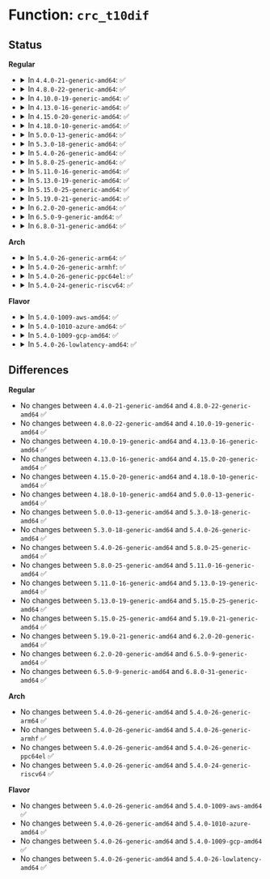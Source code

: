 # Function: <code>crc_t10dif</code>

## Status
<b>Regular</b>
<ul>
<li>
<details>
<summary>In <code>4.4.0-21-generic-amd64</code>: ✅</summary>

```c
__u16 crc_t10dif(const unsigned char * buffer, size_t len)
```

```json
{
  "name": "crc_t10dif",
  "collision_type": "Unique Global",
  "inline_type": "No",
  "funcs": [
    {
      "addr": 18446744071583066368,
      "name": "crc_t10dif",
      "external": true,
      "loc": "lib/crc-t10dif.c:44",
      "file": "lib/crc-t10dif.c",
      "inline": "seen, unknown",
      "caller_inline": [],
      "caller_func": [
        "block/t10-pi.c:t10_pi_crc_fn"
      ]
    }
  ],
  "symbols": [
    {
      "addr": 18446744071583066368,
      "name": "crc_t10dif",
      "section": ".text",
      "bind": "STB_GLOBAL",
      "size": 19
    }
  ]
}
```
</details>
</li>
<li>
<details>
<summary>In <code>4.8.0-22-generic-amd64</code>: ✅</summary>

```c
__u16 crc_t10dif(const unsigned char * buffer, size_t len)
```

```json
{
  "name": "crc_t10dif",
  "collision_type": "Unique Global",
  "inline_type": "No",
  "funcs": [
    {
      "addr": 18446744071583360304,
      "name": "crc_t10dif",
      "external": true,
      "loc": "lib/crc-t10dif.c:44",
      "file": "lib/crc-t10dif.c",
      "inline": "seen, unknown",
      "caller_inline": [],
      "caller_func": [
        "block/t10-pi.c:t10_pi_crc_fn"
      ]
    }
  ],
  "symbols": [
    {
      "addr": 18446744071583360304,
      "name": "crc_t10dif",
      "section": ".text",
      "bind": "STB_GLOBAL",
      "size": 19
    }
  ]
}
```
</details>
</li>
<li>
<details>
<summary>In <code>4.10.0-19-generic-amd64</code>: ✅</summary>

```c
__u16 crc_t10dif(const unsigned char * buffer, size_t len)
```

```json
{
  "name": "crc_t10dif",
  "collision_type": "Unique Global",
  "inline_type": "No",
  "funcs": [
    {
      "addr": 18446744071583485680,
      "name": "crc_t10dif",
      "external": true,
      "loc": "lib/crc-t10dif.c:44",
      "file": "lib/crc-t10dif.c",
      "inline": "seen, unknown",
      "caller_inline": [],
      "caller_func": [
        "block/t10-pi.c:t10_pi_crc_fn"
      ]
    }
  ],
  "symbols": [
    {
      "addr": 18446744071583485680,
      "name": "crc_t10dif",
      "section": ".text",
      "bind": "STB_GLOBAL",
      "size": 19
    }
  ]
}
```
</details>
</li>
<li>
<details>
<summary>In <code>4.13.0-16-generic-amd64</code>: ✅</summary>

```c
__u16 crc_t10dif(const unsigned char * buffer, size_t len)
```

```json
{
  "name": "crc_t10dif",
  "collision_type": "Unique Global",
  "inline_type": "No",
  "funcs": [
    {
      "addr": 18446744071583507904,
      "name": "crc_t10dif",
      "external": true,
      "loc": "lib/crc-t10dif.c:44",
      "file": "lib/crc-t10dif.c",
      "inline": "seen, unknown",
      "caller_inline": [],
      "caller_func": [
        "block/t10-pi.c:t10_pi_crc_fn"
      ]
    }
  ],
  "symbols": [
    {
      "addr": 18446744071583507904,
      "name": "crc_t10dif",
      "section": ".text",
      "bind": "STB_GLOBAL",
      "size": 19
    }
  ]
}
```
</details>
</li>
<li>
<details>
<summary>In <code>4.15.0-20-generic-amd64</code>: ✅</summary>

```c
__u16 crc_t10dif(const unsigned char * buffer, size_t len)
```

```json
{
  "name": "crc_t10dif",
  "collision_type": "Unique Global",
  "inline_type": "No",
  "funcs": [
    {
      "addr": 18446744071583690000,
      "name": "crc_t10dif",
      "external": true,
      "loc": "lib/crc-t10dif.c:44",
      "file": "lib/crc-t10dif.c",
      "inline": "seen, unknown",
      "caller_inline": [],
      "caller_func": [
        "block/t10-pi.c:t10_pi_crc_fn"
      ]
    }
  ],
  "symbols": [
    {
      "addr": 18446744071583690000,
      "name": "crc_t10dif",
      "section": ".text",
      "bind": "STB_GLOBAL",
      "size": 19
    }
  ]
}
```
</details>
</li>
<li>
<details>
<summary>In <code>4.18.0-10-generic-amd64</code>: ✅</summary>

```c
__u16 crc_t10dif(const unsigned char * buffer, size_t len)
```

```json
{
  "name": "crc_t10dif",
  "collision_type": "Unique Global",
  "inline_type": "No",
  "funcs": [
    {
      "addr": 18446744071583907696,
      "name": "crc_t10dif",
      "external": true,
      "loc": "lib/crc-t10dif.c:44",
      "file": "lib/crc-t10dif.c",
      "inline": "seen, unknown",
      "caller_inline": [],
      "caller_func": [
        "block/t10-pi.c:t10_pi_crc_fn"
      ]
    }
  ],
  "symbols": [
    {
      "addr": 18446744071583907696,
      "name": "crc_t10dif",
      "section": ".text",
      "bind": "STB_GLOBAL",
      "size": 19
    }
  ]
}
```
</details>
</li>
<li>
<details>
<summary>In <code>5.0.0-13-generic-amd64</code>: ✅</summary>

```c
__u16 crc_t10dif(const unsigned char * buffer, size_t len)
```

```json
{
  "name": "crc_t10dif",
  "collision_type": "Unique Global",
  "inline_type": "No",
  "funcs": [
    {
      "addr": 18446744071583992016,
      "name": "crc_t10dif",
      "external": true,
      "loc": "lib/crc-t10dif.c:84",
      "file": "lib/crc-t10dif.c",
      "inline": "seen, unknown",
      "caller_inline": [],
      "caller_func": [
        "block/t10-pi.c:t10_pi_crc_fn"
      ]
    }
  ],
  "symbols": [
    {
      "addr": 18446744071583992016,
      "name": "crc_t10dif",
      "section": ".text",
      "bind": "STB_GLOBAL",
      "size": 19
    }
  ]
}
```
</details>
</li>
<li>
<details>
<summary>In <code>5.3.0-18-generic-amd64</code>: ✅</summary>

```c
__u16 crc_t10dif(const unsigned char * buffer, size_t len)
```

```json
{
  "name": "crc_t10dif",
  "collision_type": "Unique Global",
  "inline_type": "No",
  "funcs": [
    {
      "addr": 18446744071584175504,
      "name": "crc_t10dif",
      "external": true,
      "loc": "lib/crc-t10dif.c:81",
      "file": "lib/crc-t10dif.c",
      "inline": "seen, unknown",
      "caller_inline": [],
      "caller_func": [
        "block/t10-pi.c:t10_pi_crc_fn"
      ]
    }
  ],
  "symbols": [
    {
      "addr": 18446744071584175504,
      "name": "crc_t10dif",
      "section": ".text",
      "bind": "STB_GLOBAL",
      "size": 19
    }
  ]
}
```
</details>
</li>
<li>
<details>
<summary>In <code>5.4.0-26-generic-amd64</code>: ✅</summary>

```c
__u16 crc_t10dif(const unsigned char * buffer, size_t len)
```

```json
{
  "name": "crc_t10dif",
  "collision_type": "Unique Global",
  "inline_type": "No",
  "funcs": [
    {
      "addr": 18446744071584309200,
      "name": "crc_t10dif",
      "external": true,
      "loc": "lib/crc-t10dif.c:81",
      "file": "lib/crc-t10dif.c",
      "inline": "seen, unknown",
      "caller_inline": [],
      "caller_func": [
        "block/t10-pi.c:t10_pi_crc_fn"
      ]
    }
  ],
  "symbols": [
    {
      "addr": 18446744071584309200,
      "name": "crc_t10dif",
      "section": ".text",
      "bind": "STB_GLOBAL",
      "size": 19
    }
  ]
}
```
</details>
</li>
<li>
<details>
<summary>In <code>5.8.0-25-generic-amd64</code>: ✅</summary>

```c
__u16 crc_t10dif(const unsigned char * buffer, size_t len)
```

```json
{
  "name": "crc_t10dif",
  "collision_type": "Unique Global",
  "inline_type": "No",
  "funcs": [
    {
      "addr": 18446744071584720816,
      "name": "crc_t10dif",
      "external": true,
      "loc": "lib/crc-t10dif.c:88",
      "file": "lib/crc-t10dif.c",
      "inline": "seen, unknown",
      "caller_inline": [],
      "caller_func": [
        "block/t10-pi.c:t10_pi_type3_generate_crc",
        "block/t10-pi.c:t10_pi_type1_generate_crc"
      ]
    }
  ],
  "symbols": [
    {
      "addr": 18446744071584720816,
      "name": "crc_t10dif",
      "section": ".text",
      "bind": "STB_GLOBAL",
      "size": 106
    }
  ]
}
```
</details>
</li>
<li>
<details>
<summary>In <code>5.11.0-16-generic-amd64</code>: ✅</summary>

```c
__u16 crc_t10dif(const unsigned char * buffer, size_t len)
```

```json
{
  "name": "crc_t10dif",
  "collision_type": "Unique Global",
  "inline_type": "No",
  "funcs": [
    {
      "addr": 18446744071584833696,
      "name": "crc_t10dif",
      "external": true,
      "loc": "lib/crc-t10dif.c:86",
      "file": "lib/crc-t10dif.c",
      "inline": "seen, unknown",
      "caller_inline": [],
      "caller_func": [
        "block/t10-pi.c:t10_pi_type3_generate_crc",
        "block/t10-pi.c:t10_pi_type1_generate_crc"
      ]
    }
  ],
  "symbols": [
    {
      "addr": 18446744071584833696,
      "name": "crc_t10dif",
      "section": ".text",
      "bind": "STB_GLOBAL",
      "size": 19
    }
  ]
}
```
</details>
</li>
<li>
<details>
<summary>In <code>5.13.0-19-generic-amd64</code>: ✅</summary>

```c
__u16 crc_t10dif(const unsigned char * buffer, size_t len)
```

```json
{
  "name": "crc_t10dif",
  "collision_type": "Unique Global",
  "inline_type": "No",
  "funcs": [
    {
      "addr": 18446744071584878288,
      "name": "crc_t10dif",
      "external": true,
      "loc": "lib/crc-t10dif.c:86",
      "file": "lib/crc-t10dif.c",
      "inline": "seen, unknown",
      "caller_inline": [],
      "caller_func": [
        "block/t10-pi.c:t10_pi_type3_generate_crc",
        "block/t10-pi.c:t10_pi_type1_generate_crc"
      ]
    }
  ],
  "symbols": [
    {
      "addr": 18446744071584878288,
      "name": "crc_t10dif",
      "section": ".text",
      "bind": "STB_GLOBAL",
      "size": 19
    }
  ]
}
```
</details>
</li>
<li>
<details>
<summary>In <code>5.15.0-25-generic-amd64</code>: ✅</summary>

```c
__u16 crc_t10dif(const unsigned char * buffer, size_t len)
```

```json
{
  "name": "crc_t10dif",
  "collision_type": "Unique Global",
  "inline_type": "No",
  "funcs": [
    {
      "addr": 18446744071585303872,
      "name": "crc_t10dif",
      "external": true,
      "loc": "lib/crc-t10dif.c:86",
      "file": "lib/crc-t10dif.c",
      "inline": "seen, unknown",
      "caller_inline": [],
      "caller_func": [
        "block/t10-pi.c:t10_pi_type3_verify_crc",
        "block/t10-pi.c:t10_pi_type3_generate_crc",
        "block/t10-pi.c:t10_pi_type1_generate_crc"
      ]
    }
  ],
  "symbols": [
    {
      "addr": 18446744071585303872,
      "name": "crc_t10dif",
      "section": ".text",
      "bind": "STB_GLOBAL",
      "size": 19
    }
  ]
}
```
</details>
</li>
<li>
<details>
<summary>In <code>5.19.0-21-generic-amd64</code>: ✅</summary>

```c
__u16 crc_t10dif(const unsigned char * buffer, size_t len)
```

```json
{
  "name": "crc_t10dif",
  "collision_type": "Unique Global",
  "inline_type": "No",
  "funcs": [
    {
      "addr": 18446744071586159424,
      "name": "crc_t10dif",
      "external": true,
      "loc": "lib/crc-t10dif.c:86",
      "file": "lib/crc-t10dif.c",
      "inline": "seen, unknown",
      "caller_inline": [],
      "caller_func": [
        "block/t10-pi.c:t10_pi_type3_verify_crc",
        "block/t10-pi.c:t10_pi_type3_generate_crc",
        "block/t10-pi.c:t10_pi_type1_generate_crc"
      ]
    }
  ],
  "symbols": [
    {
      "addr": 18446744071586159424,
      "name": "crc_t10dif",
      "section": ".text",
      "bind": "STB_GLOBAL",
      "size": 29
    }
  ]
}
```
</details>
</li>
<li>
<details>
<summary>In <code>6.2.0-20-generic-amd64</code>: ✅</summary>

```c
__u16 crc_t10dif(const unsigned char * buffer, size_t len)
```

```json
{
  "name": "crc_t10dif",
  "collision_type": "Unique Global",
  "inline_type": "No",
  "funcs": [
    {
      "addr": 18446744071587153008,
      "name": "crc_t10dif",
      "external": true,
      "loc": "lib/crc-t10dif.c:86",
      "file": "lib/crc-t10dif.c",
      "inline": "seen, unknown",
      "caller_inline": [],
      "caller_func": [
        "block/t10-pi.c:t10_pi_type3_verify_crc",
        "block/t10-pi.c:t10_pi_type3_generate_crc",
        "block/t10-pi.c:t10_pi_type1_generate_crc"
      ]
    }
  ],
  "symbols": [
    {
      "addr": 18446744071587153008,
      "name": "crc_t10dif",
      "section": ".text",
      "bind": "STB_GLOBAL",
      "size": 29
    }
  ]
}
```
</details>
</li>
<li>
<details>
<summary>In <code>6.5.0-9-generic-amd64</code>: ✅</summary>

```c
__u16 crc_t10dif(const unsigned char * buffer, size_t len)
```

```json
{
  "name": "crc_t10dif",
  "collision_type": "Unique Global",
  "inline_type": "No",
  "funcs": [
    {
      "addr": 18446744071587416000,
      "name": "crc_t10dif",
      "external": true,
      "loc": "lib/crc-t10dif.c:86",
      "file": "lib/crc-t10dif.c",
      "inline": "seen, unknown",
      "caller_inline": [],
      "caller_func": [
        "block/t10-pi.c:t10_pi_type3_verify_crc",
        "block/t10-pi.c:t10_pi_type3_generate_crc",
        "block/t10-pi.c:t10_pi_type1_generate_crc"
      ]
    }
  ],
  "symbols": [
    {
      "addr": 18446744071587416000,
      "name": "crc_t10dif",
      "section": ".text",
      "bind": "STB_GLOBAL",
      "size": 157
    }
  ]
}
```
</details>
</li>
<li>
<details>
<summary>In <code>6.8.0-31-generic-amd64</code>: ✅</summary>

```c
__u16 crc_t10dif(const unsigned char * buffer, size_t len)
```

```json
{
  "name": "crc_t10dif",
  "collision_type": "Unique Global",
  "inline_type": "No",
  "funcs": [
    {
      "addr": 18446744071587750736,
      "name": "crc_t10dif",
      "external": true,
      "loc": "lib/crc-t10dif.c:86",
      "file": "lib/crc-t10dif.c",
      "inline": "seen, unknown",
      "caller_inline": [],
      "caller_func": [
        "block/t10-pi.c:t10_pi_type3_verify_crc",
        "block/t10-pi.c:t10_pi_type3_generate_crc",
        "block/t10-pi.c:t10_pi_type1_generate_crc"
      ]
    }
  ],
  "symbols": [
    {
      "addr": 18446744071587750736,
      "name": "crc_t10dif",
      "section": ".text",
      "bind": "STB_GLOBAL",
      "size": 157
    }
  ]
}
```
</details>
</li>
</ul>
<b>Arch</b>
<ul>
<li>
<details>
<summary>In <code>5.4.0-26-generic-arm64</code>: ✅</summary>

```c
__u16 crc_t10dif(const unsigned char * buffer, size_t len)
```

```json
{
  "name": "crc_t10dif",
  "collision_type": "Unique Global",
  "inline_type": "No",
  "funcs": [
    {
      "addr": 18446603336496195528,
      "name": "crc_t10dif",
      "external": true,
      "loc": "lib/crc-t10dif.c:81",
      "file": "lib/crc-t10dif.c",
      "inline": "seen, unknown",
      "caller_inline": [],
      "caller_func": [
        "block/t10-pi.c:t10_pi_crc_fn"
      ]
    }
  ],
  "symbols": [
    {
      "addr": 18446603336496195528,
      "name": "crc_t10dif",
      "section": ".text",
      "bind": "STB_GLOBAL",
      "size": 32
    }
  ]
}
```
</details>
</li>
<li>
<details>
<summary>In <code>5.4.0-26-generic-armhf</code>: ✅</summary>

```c
__u16 crc_t10dif(const unsigned char * buffer, size_t len)
```

```json
{
  "name": "crc_t10dif",
  "collision_type": "Unique Global",
  "inline_type": "No",
  "funcs": [
    {
      "addr": 3229516672,
      "name": "crc_t10dif",
      "external": true,
      "loc": "lib/crc-t10dif.c:81",
      "file": "lib/crc-t10dif.c",
      "inline": "seen, unknown",
      "caller_inline": [],
      "caller_func": [
        "block/t10-pi.c:t10_pi_crc_fn"
      ]
    }
  ],
  "symbols": [
    {
      "addr": 3229516672,
      "name": "crc_t10dif",
      "section": ".text",
      "bind": "STB_GLOBAL",
      "size": 32
    }
  ]
}
```
</details>
</li>
<li>
<details>
<summary>In <code>5.4.0-26-generic-ppc64el</code>: ✅</summary>

```c
__u16 crc_t10dif(const unsigned char * buffer, size_t len)
```

```json
{
  "name": "crc_t10dif",
  "collision_type": "Unique Global",
  "inline_type": "No",
  "funcs": [
    {
      "addr": 13835058055290476416,
      "name": "crc_t10dif",
      "external": true,
      "loc": "lib/crc-t10dif.c:81",
      "file": "lib/crc-t10dif.c",
      "inline": "seen, unknown",
      "caller_inline": [],
      "caller_func": [
        "block/t10-pi.c:t10_pi_crc_fn"
      ]
    }
  ],
  "symbols": [
    {
      "addr": 13835058055290476416,
      "name": "crc_t10dif",
      "section": ".text",
      "bind": "STB_GLOBAL",
      "size": 28
    }
  ]
}
```
</details>
</li>
<li>
<details>
<summary>In <code>5.4.0-24-generic-riscv64</code>: ✅</summary>

```c
__u16 crc_t10dif(const unsigned char * buffer, size_t len)
```

```json
{
  "name": "crc_t10dif",
  "collision_type": "Unique Global",
  "inline_type": "No",
  "funcs": [
    {
      "addr": 18446743936275245710,
      "name": "crc_t10dif",
      "external": true,
      "loc": "lib/crc-t10dif.c:81",
      "file": "lib/crc-t10dif.c",
      "inline": "seen, unknown",
      "caller_inline": [],
      "caller_func": [
        "block/t10-pi.c:t10_pi_crc_fn"
      ]
    }
  ],
  "symbols": [
    {
      "addr": 18446743936275245710,
      "name": "crc_t10dif",
      "section": ".text",
      "bind": "STB_GLOBAL",
      "size": 30
    }
  ]
}
```
</details>
</li>
</ul>
<b>Flavor</b>
<ul>
<li>
<details>
<summary>In <code>5.4.0-1009-aws-amd64</code>: ✅</summary>

```c
__u16 crc_t10dif(const unsigned char * buffer, size_t len)
```

```json
{
  "name": "crc_t10dif",
  "collision_type": "Unique Global",
  "inline_type": "No",
  "funcs": [
    {
      "addr": 18446744071584277936,
      "name": "crc_t10dif",
      "external": true,
      "loc": "lib/crc-t10dif.c:81",
      "file": "lib/crc-t10dif.c",
      "inline": "seen, unknown",
      "caller_inline": [],
      "caller_func": [
        "block/t10-pi.c:t10_pi_crc_fn"
      ]
    }
  ],
  "symbols": [
    {
      "addr": 18446744071584277936,
      "name": "crc_t10dif",
      "section": ".text",
      "bind": "STB_GLOBAL",
      "size": 19
    }
  ]
}
```
</details>
</li>
<li>
<details>
<summary>In <code>5.4.0-1010-azure-amd64</code>: ✅</summary>

```c
__u16 crc_t10dif(const unsigned char * buffer, size_t len)
```

```json
{
  "name": "crc_t10dif",
  "collision_type": "Unique Global",
  "inline_type": "No",
  "funcs": [
    {
      "addr": 18446744071584213136,
      "name": "crc_t10dif",
      "external": true,
      "loc": "lib/crc-t10dif.c:81",
      "file": "lib/crc-t10dif.c",
      "inline": "seen, unknown",
      "caller_inline": [],
      "caller_func": [
        "block/t10-pi.c:t10_pi_crc_fn"
      ]
    }
  ],
  "symbols": [
    {
      "addr": 18446744071584213136,
      "name": "crc_t10dif",
      "section": ".text",
      "bind": "STB_GLOBAL",
      "size": 19
    }
  ]
}
```
</details>
</li>
<li>
<details>
<summary>In <code>5.4.0-1009-gcp-amd64</code>: ✅</summary>

```c
__u16 crc_t10dif(const unsigned char * buffer, size_t len)
```

```json
{
  "name": "crc_t10dif",
  "collision_type": "Unique Global",
  "inline_type": "No",
  "funcs": [
    {
      "addr": 18446744071584260688,
      "name": "crc_t10dif",
      "external": true,
      "loc": "lib/crc-t10dif.c:81",
      "file": "lib/crc-t10dif.c",
      "inline": "seen, unknown",
      "caller_inline": [],
      "caller_func": [
        "block/t10-pi.c:t10_pi_crc_fn"
      ]
    }
  ],
  "symbols": [
    {
      "addr": 18446744071584260688,
      "name": "crc_t10dif",
      "section": ".text",
      "bind": "STB_GLOBAL",
      "size": 19
    }
  ]
}
```
</details>
</li>
<li>
<details>
<summary>In <code>5.4.0-26-lowlatency-amd64</code>: ✅</summary>

```c
__u16 crc_t10dif(const unsigned char * buffer, size_t len)
```

```json
{
  "name": "crc_t10dif",
  "collision_type": "Unique Global",
  "inline_type": "No",
  "funcs": [
    {
      "addr": 18446744071584366672,
      "name": "crc_t10dif",
      "external": true,
      "loc": "lib/crc-t10dif.c:81",
      "file": "lib/crc-t10dif.c",
      "inline": "seen, unknown",
      "caller_inline": [],
      "caller_func": [
        "block/t10-pi.c:t10_pi_crc_fn"
      ]
    }
  ],
  "symbols": [
    {
      "addr": 18446744071584366672,
      "name": "crc_t10dif",
      "section": ".text",
      "bind": "STB_GLOBAL",
      "size": 19
    }
  ]
}
```
</details>
</li>
</ul>

## Differences
<b>Regular</b>
<ul>
<li>
No changes between <code>4.4.0-21-generic-amd64</code> and <code>4.8.0-22-generic-amd64</code> ✅
</li>
<li>
No changes between <code>4.8.0-22-generic-amd64</code> and <code>4.10.0-19-generic-amd64</code> ✅
</li>
<li>
No changes between <code>4.10.0-19-generic-amd64</code> and <code>4.13.0-16-generic-amd64</code> ✅
</li>
<li>
No changes between <code>4.13.0-16-generic-amd64</code> and <code>4.15.0-20-generic-amd64</code> ✅
</li>
<li>
No changes between <code>4.15.0-20-generic-amd64</code> and <code>4.18.0-10-generic-amd64</code> ✅
</li>
<li>
No changes between <code>4.18.0-10-generic-amd64</code> and <code>5.0.0-13-generic-amd64</code> ✅
</li>
<li>
No changes between <code>5.0.0-13-generic-amd64</code> and <code>5.3.0-18-generic-amd64</code> ✅
</li>
<li>
No changes between <code>5.3.0-18-generic-amd64</code> and <code>5.4.0-26-generic-amd64</code> ✅
</li>
<li>
No changes between <code>5.4.0-26-generic-amd64</code> and <code>5.8.0-25-generic-amd64</code> ✅
</li>
<li>
No changes between <code>5.8.0-25-generic-amd64</code> and <code>5.11.0-16-generic-amd64</code> ✅
</li>
<li>
No changes between <code>5.11.0-16-generic-amd64</code> and <code>5.13.0-19-generic-amd64</code> ✅
</li>
<li>
No changes between <code>5.13.0-19-generic-amd64</code> and <code>5.15.0-25-generic-amd64</code> ✅
</li>
<li>
No changes between <code>5.15.0-25-generic-amd64</code> and <code>5.19.0-21-generic-amd64</code> ✅
</li>
<li>
No changes between <code>5.19.0-21-generic-amd64</code> and <code>6.2.0-20-generic-amd64</code> ✅
</li>
<li>
No changes between <code>6.2.0-20-generic-amd64</code> and <code>6.5.0-9-generic-amd64</code> ✅
</li>
<li>
No changes between <code>6.5.0-9-generic-amd64</code> and <code>6.8.0-31-generic-amd64</code> ✅
</li>
</ul>
<b>Arch</b>
<ul>
<li>
No changes between <code>5.4.0-26-generic-amd64</code> and <code>5.4.0-26-generic-arm64</code> ✅
</li>
<li>
No changes between <code>5.4.0-26-generic-amd64</code> and <code>5.4.0-26-generic-armhf</code> ✅
</li>
<li>
No changes between <code>5.4.0-26-generic-amd64</code> and <code>5.4.0-26-generic-ppc64el</code> ✅
</li>
<li>
No changes between <code>5.4.0-26-generic-amd64</code> and <code>5.4.0-24-generic-riscv64</code> ✅
</li>
</ul>
<b>Flavor</b>
<ul>
<li>
No changes between <code>5.4.0-26-generic-amd64</code> and <code>5.4.0-1009-aws-amd64</code> ✅
</li>
<li>
No changes between <code>5.4.0-26-generic-amd64</code> and <code>5.4.0-1010-azure-amd64</code> ✅
</li>
<li>
No changes between <code>5.4.0-26-generic-amd64</code> and <code>5.4.0-1009-gcp-amd64</code> ✅
</li>
<li>
No changes between <code>5.4.0-26-generic-amd64</code> and <code>5.4.0-26-lowlatency-amd64</code> ✅
</li>
</ul>
